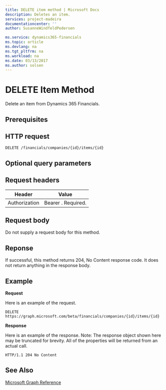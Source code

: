 ```yaml
---
title: DELETE item method | Microsoft Docs
description: Deletes an item.
services: project-madeira
documentationcenter: ''
author: SusanneWindfeldPedersen

ms.service: dynamics365-financials
ms.topic: article
ms.devlang: na
ms.tgt_pltfrm: na
ms.workload: na
ms.date: 03/13/2017
ms.author: solsen
---
```


# DELETE Item Method
Delete an item from Dynamics 365 Financials.

## Prerequisites

## HTTP request
```
DELETE /financials/companies/{id}/items/{id}
```
## Optional query parameters

## Request headers

|Header|Value|
|------|-----|
|Authorization|Bearer . Required.|

## Request body

Do not supply a request body for this method.

## Reponse

If successful, this method returns 204, No Content response code. It does not return anything in the response body.

## Example
**Request**

Here is an example of the request.
```
DELETE https://graph.microsoft.com/beta/financials/companies/{id}/items/{id}
```

**Response**

Here is an example of the response. Note: The response object shown here may be truncated for brevity. All of the properties will be returned from an actual call.

```
HTTP/1.1 204 No Content
```
## See Also
[Microsoft Graph Reference](graph-reference.md)  
